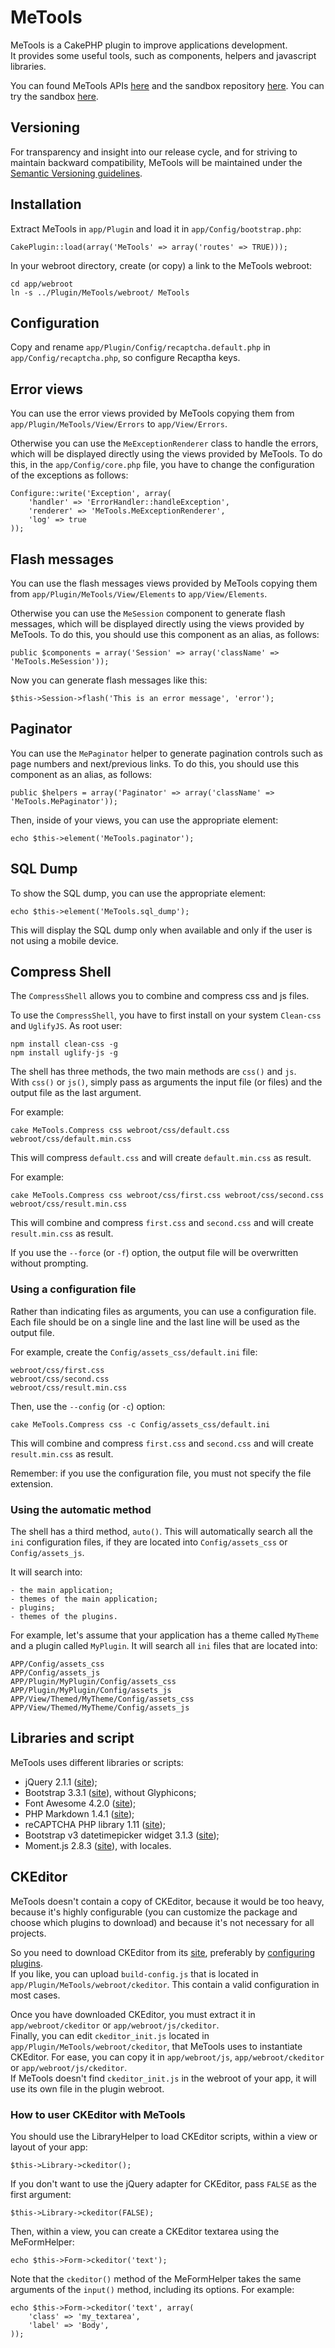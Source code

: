 # MeTools
MeTools is a CakePHP plugin to improve applications development.  
It provides some useful tools, such as components, helpers and javascript libraries.

You can found MeTools APIs [here](http://repository.novatlantis.it/metools/API) and 
the sandbox repository [here](http://github.com/mirko-pagliai/MeToolsSandbox). 
You can try the sandbox [here](http://repository.novatlantis.it/metools-sandbox).

## Versioning
For transparency and insight into our release cycle, and for striving to maintain backward compatibility, 
MeTools will be maintained under the [Semantic Versioning guidelines](http://semver.org).

## Installation
Extract MeTools in `app/Plugin` and load it in `app/Config/bootstrap.php`:

	CakePlugin::load(array('MeTools' => array('routes' => TRUE)));

In your webroot directory, create (or copy) a link to the MeTools webroot:

	cd app/webroot
	ln -s ../Plugin/MeTools/webroot/ MeTools

## Configuration
Copy and rename `app/Plugin/Config/recaptcha.default.php` in `app/Config/recaptcha.php`, so configure Recaptha keys.

## Error views
You can use the error views provided by MeTools copying them from `app/Plugin/MeTools/View/Errors` to `app/View/Errors`.

Otherwise you can use the `MeExceptionRenderer` class to handle the errors, which will be displayed directly using 
the views provided by MeTools. To do this, in the `app/Config/core.php` file, you have to change the configuration 
of the exceptions as follows:

	Configure::write('Exception', array(
		'handler' => 'ErrorHandler::handleException',
		'renderer' => 'MeTools.MeExceptionRenderer',
		'log' => true
	));

## Flash messages
You can use the flash messages views provided by MeTools copying them from `app/Plugin/MeTools/View/Elements` to `app/View/Elements`.

Otherwise you can use the `MeSession` component to generate flash messages, which will be displayed directly using 
the views provided by MeTools. To do this, you should use this component as an alias, as follows:
	
	public $components = array('Session' => array('className' => 'MeTools.MeSession'));

Now you can generate flash messages like this:
	
	$this->Session->flash('This is an error message', 'error');

## Paginator
You can use the `MePaginator` helper to generate pagination controls such as page numbers and next/previous links. To do this,
you should use this component as an alias, as follows:

	public $helpers = array('Paginator' => array('className' => 'MeTools.MePaginator'));

Then, inside of your views, you can use the appropriate element:

	echo $this->element('MeTools.paginator');

## SQL Dump
To show the SQL dump, you can use the appropriate element:

	echo $this->element('MeTools.sql_dump');

This will display the SQL dump only when available and only if the user is not using a mobile device.

## Compress Shell
The `CompressShell` allows you to combine and compress css and js files.

To use the `CompressShell`, you have to first install on your system `Clean-css` and `UglifyJS`. As root user:

	npm install clean-css -g
	npm install uglify-js -g

The shell has three methods, the two main methods are `css()` and `js`.  
With `css()` or `js()`, simply pass as arguments the input file (or files) and the output file as the last argument.

For example:
	
	cake MeTools.Compress css webroot/css/default.css webroot/css/default.min.css

This will compress `default.css` and will create `default.min.css` as result.

For example:
	
	cake MeTools.Compress css webroot/css/first.css webroot/css/second.css webroot/css/result.min.css

This will combine and compress `first.css` and `second.css` and will create `result.min.css` as result.

If you use the `--force` (or `-f`) option, the output file will be overwritten without prompting.

### Using a configuration file
Rather than indicating files as arguments, you can use a configuration file. Each file should be on a single line and the last 
line will be used as the output file. 

For example, create the `Config/assets_css/default.ini` file:

	webroot/css/first.css
	webroot/css/second.css
	webroot/css/result.min.css

Then, use the `--config` (or `-c`) option:

	cake MeTools.Compress css -c Config/assets_css/default.ini

This will combine and compress `first.css` and `second.css` and will create `result.min.css` as result.

Remember: if you use the configuration file, you must not specify the file extension.

### Using the automatic method
The shell has a third method, `auto()`. This will automatically search all the `ini` configuration files, if they are located
into `Config/assets_css` or `Config/assets_js`.

It will search into: 

	- the main application; 
	- themes of the main application;
	- plugins; 
	- themes of the plugins.

For example, let's assume that your application has a theme called `MyTheme` and a plugin called `MyPlugin`. It will search 
all `ini` files that are located into:

	APP/Config/assets_css
	APP/Config/assets_js
	APP/Plugin/MyPlugin/Config/assets_css
	APP/Plugin/MyPlugin/Config/assets_js
	APP/View/Themed/MyTheme/Config/assets_css
	APP/View/Themed/MyTheme/Config/assets_js

## Libraries and script
MeTools uses different libraries or scripts:

- jQuery 2.1.1 ([site](http://jquery.com));
- Bootstrap 3.3.1 ([site](http://getbootstrap.com)), without Glyphicons;
- Font Awesome 4.2.0 ([site](http://fortawesome.github.com/Font-Awesome));
- PHP Markdown 1.4.1 ([site](http://michelf.ca/projects/php-markdown));
- reCAPTCHA PHP library 1.11 ([site](https://developers.google.com/recaptcha/docs/php));
- Bootstrap v3 datetimepicker widget 3.1.3 ([site](https://github.com/Eonasdan/bootstrap-datetimepicker));
- Moment.js 2.8.3 ([site](http://momentjs.com/)), with locales.

## CKEditor
MeTools doesn't contain a copy of CKEditor, because it would be too heavy, because it's highly configurable (you 
can customize the package and choose which plugins to download) and because it's not necessary for all projects.

So you need to download CKEditor from its [site](http://ckeditor.com/download), preferably by 
[configuring plugins](http://ckeditor.com/builder).  
If you like, you can upload `build-config.js` 
that is located in `app/Plugin/MeTools/webroot/ckeditor`. This contain a valid configuration in most cases.

Once you have downloaded CKEditor, you must extract it in `app/webroot/ckeditor` or `app/webroot/js/ckeditor`.  
Finally, you can edit `ckeditor_init.js` located in `app/Plugin/MeTools/webroot/ckeditor`, that MeTools uses to 
instantiate CKEditor. For ease, you can copy it in `app/webroot/js`, `app/webroot/ckeditor` or `app/webroot/js/ckeditor`.  
If MeTools doesn't find `ckeditor_init.js` in the webroot of your app, it will use its own file in the plugin webroot.

### How to user CKEditor with MeTools
You should use the LibraryHelper to load CKEditor scripts, within a view or layout of your app:

	$this->Library->ckeditor();

If you don't want to use the jQuery adapter for CKEditor, pass `FALSE` as the first argument:

	$this->Library->ckeditor(FALSE);

Then, within a view, you can create a CKEditor textarea using the MeFormHelper:

	echo $this->Form->ckeditor('text');

Note that the `ckeditor()` method of the MeFormHelper takes the same arguments of the `input()` method, 
including its options. For example:

	echo $this->Form->ckeditor('text', array(
		'class'	=> 'my_textarea',
		'label' => 'Body',
	));
